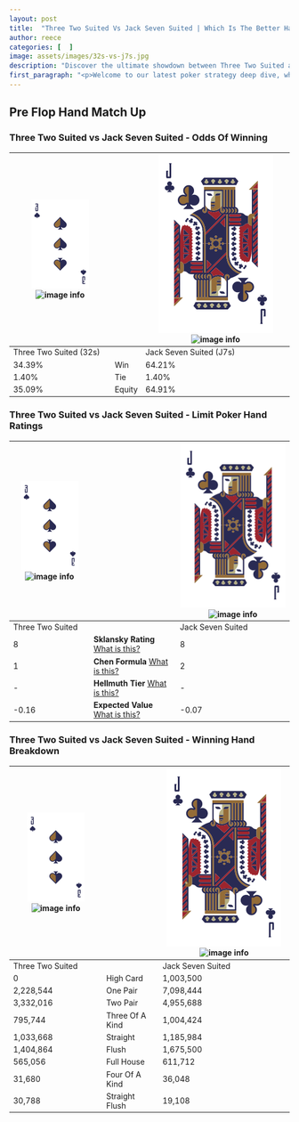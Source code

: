 ```yaml
---
layout: post
title:  "Three Two Suited Vs Jack Seven Suited | Which Is The Better Hand In Poker? A Complete Guide"
author: reece
categories: [  ]
image: assets/images/32s-vs-j7s.jpg
description: "Discover the ultimate showdown between Three Two Suited and Jack Seven Suited in poker! Uncover the odds, strategies, and scenarios where one hand triumphs over the other. Get ready to up your poker game with this thrilling analysis."
first_paragraph: "<p>Welcome to our latest poker strategy deep dive, where we're pitting two distinct hands against each other in a high-stakes showdown: Three Two Suited vs Jack Seven Suited.</p><p>In the dynamic world of poker, every decision counts, and knowing which hand holds the upper hand is key to your success at the table.</p><p>In this article, we'll dissect these two hands, explore the scenarios where one dominates the other, and equip you with the knowledge to make strategic choices that can tip the odds in your favor.</p><p>Get ready to unravel the intriguing dynamics of these poker hands and elevate your game to new heights.</p>"
---
```




[comment]: # (sp0)

## Pre Flop Hand Match Up

<div class="table hand-ratings" markdown="1"> 



### Three Two Suited vs Jack Seven Suited - Odds Of Winning


    
| ![image info](assets/images/hand1/3.png) ![image info](assets/images/hand1/2s.png) |  | ![image info](assets/images/hand2/J.png) ![image info](assets/images/hand2/7s.png) |
| -------- | -------- | -------- |
| Three Two Suited (32s) |  | Jack Seven Suited (J7s) |
| 34.39% | Win | 64.21% |
| 1.40% | Tie | 1.40% |
| 35.09% | Equity | 64.91% |




[comment]: # (sp1)



### Three Two Suited vs Jack Seven Suited - Limit Poker Hand Ratings


    
| ![image info](assets/images/hand1/3.png) ![image info](assets/images/hand1/2s.png) |  | ![image info](assets/images/hand2/J.png) ![image info](assets/images/hand2/7s.png) |
| -------- | -------- | -------- |
| Three Two Suited |  | Jack Seven Suited |
| 8 | **Sklansky Rating** [What is this?](/sklansky-rating-explained) | 8 |
| 1 | **Chen Formula** [What is this?](/chen-formula-explained) | 2 |
| - | **Hellmuth Tier** [What is this?](/Hellmuth-tier-explained) | - |
| -0.16 | **Expected Value** [What is this?](/expected-value-explained) | -0.07 |




[comment]: # (sp2)



### Three Two Suited vs Jack Seven Suited - Winning Hand Breakdown


    
| ![image info](assets/images/hand1/3.png) ![image info](assets/images/hand1/2s.png) |  | ![image info](assets/images/hand2/J.png) ![image info](assets/images/hand2/7s.png) |
| -------- | -------- | -------- |
| Three Two Suited |  | Jack Seven Suited |
| 0 | High Card | 1,003,500 |
| 2,228,544 | One Pair | 7,098,444 |
| 3,332,016 | Two Pair | 4,955,688 |
| 795,744 | Three Of A Kind | 1,004,424 |
| 1,033,668 | Straight | 1,185,984 |
| 1,404,864 | Flush | 1,675,500 |
| 565,056 | Full House | 611,712 |
| 31,680 | Four Of A Kind | 36,048 |
| 30,788 | Straight Flush | 19,108 |




[comment]: # (sp3)



</div>

[comment]: # (sp4)



[comment]: # (sp5)

